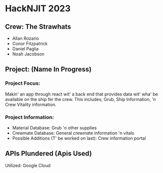 # HackNJIT 2023

## Crew: The Strawhats

* Allan Rozario
* Conor Fitzpatrick
* Daniel Paglia
* Noah Jacobson

## Project: (Name In Progress)

### Project Focus:
Makin' an app through react wit' a back end that provides data wit' wha' be available on the ship fer the crew. This includes; Grub, Ship Information, 'n Crew Vitality information.

### Project Information:
* Material Database:
Grub 'n other supplies
* Crewmate Database:
General crewmate information 'n vitals
* Possible Additions (T' be worked on last):
Crew information portal

## APIs Plundered (Apis Used)

Utilized: Google Cloud
